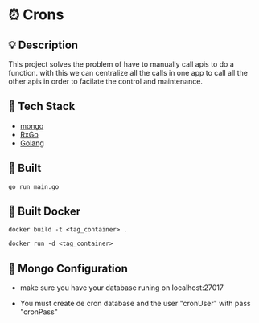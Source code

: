 # ⏰ Crons

## 💡 Description
This project solves the problem of have to manually call apis to do a function.
with this we can centralize all the calls in one app to call all the other apis in order 
to facilate the control and maintenance.
## 🧰 Tech Stack
- [mongo](https://www.mongodb.com/)
- [RxGo](https://reactivex.io/)
- [Golang](https://go.dev/)

## 🚀 Built
```
go run main.go
```
## 🚀 Built Docker

```
docker build -t <tag_container> .

docker run -d <tag_container>
```
## 🌿 Mongo Configuration

- make sure you have your database runing on localhost:27017

- You must create de cron database and the user "cronUser"
with pass "cronPass"
